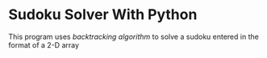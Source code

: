 # Sudoku Solver With Python

This program uses *backtracking algorithm* to solve a sudoku entered in the format of a 2-D array
